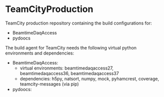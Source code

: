 # TeamCityProduction
TeamCity production repository containing the build configurations for:
* BeamtimeDaqAccess
* pydoocs

The build agent for TeamCity needs the following virtual python environments and dependencies:
* BeamtimeDaqAccess:
  * virtual environments: beamtimedaqaccess27, beamtimedaqaccess36, beamtimedaqaccess37
  * dependencies: h5py, natsort, numpy, mock, pyhamcrest, coverage, teamcity-messages (via pip)
* pydoocs:
